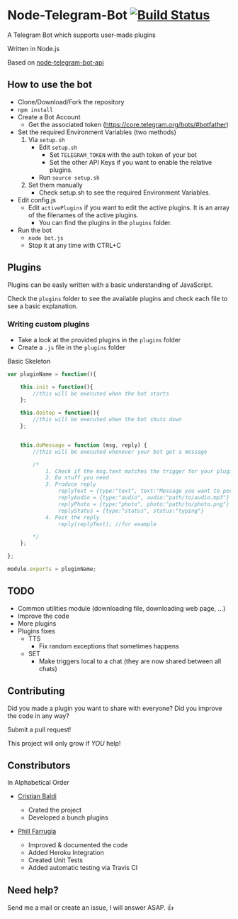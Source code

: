 # Node-Telegram-Bot [![Build Status](https://travis-ci.org/crisbal/Node-Telegram-Bot.svg)](https://travis-ci.org/crisbal/Node-Telegram-Bot)

A Telegram Bot which supports user-made plugins

Written in Node.js

Based on [node-telegram-bot-api](https://github.com/yagop/node-telegram-bot-api) 

## How to use the bot

* Clone/Download/Fork the repository
* ```npm install```
* Create a Bot Account 
    * Get the associated token (https://core.telegram.org/bots/#botfather)
* Set the required Environment Variables (two methods)
    1. Via ```setup.sh```
        * Edit ```setup.sh```
            * Set ```TELEGRAM_TOKEN``` with the auth token of your bot
            * Set the other API Keys if you want to enable the relative plugins.
        * Run ```source setup.sh```
    2. Set them manually
        * Check setup.sh to see the required Environment Variables.
* Edit config.js
    * Edit ```activePlugins``` if you want to edit the active plugins. It is an array of the filenames of the active plugins. 
        * You can find the plugins in the ```plugins``` folder.
* Run the bot
    * ```node bot.js``` 
    * Stop it at any time with CTRL+C

## Plugins

Plugins can be easly written with a basic understanding of JavaScript.

Check the ```plugins``` folder to see the available plugins and check each file to see a basic explanation.

### Writing custom plugins

* Take a look at the provided plugins in the ```plugins``` folder
* Create a ```.js``` file in the ```plugins``` folder

Basic Skeleton
``` javascript
var pluginName = function(){

    this.init = function(){
        //this will be executed when the bot starts
    };

    this.doStop = function(){
        //this will be executed when the bot shuts down
    };  


    this.doMessage = function (msg, reply) {
        //this will be executed whenever your bot get a message

        /*
            1. Check if the msg.text matches the trigger for your plugin
            2. Do stuff you need
            3. Produce reply 
                replyText = {type:"text", text:"Message you want to post"}
                replyAudio = {type:"audio", audio:"path/to/audio.mp3"}
                replyPhoto = {type:"photo", photo:"path/to/photo.png"}
                replyStatus = {type:"status", status:"typing"}
            4. Post the reply
                reply(replyText); //for example

        */
    };

};

module.exports = pluginName;
```
## TODO
* Common utilities module (downloading file, downloading web page, ...)
* Improve the code
* More plugins
* Plugins fixes
    * TTS
        * Fix random exceptions that sometimes happens
    * SET
        * Make triggers local to a chat (they are now shared between all chats)

## Contributing
Did you made a plugin you want to share with everyone? Did you improve the code in any way?

Submit a pull request! 

This project will only grow if *YOU* help!

## Constributors
In Alphabetical Order

* [Cristian Baldi](https://github.com/crisbal/)
    * Crated the project
    * Developed a bunch plugins
    
* [Phill Farrugia](https://github.com/phillfarrugia/)
    * Improved & documented the code
    * Added Heroku Integration
    * Created Unit Tests
    * Added automatic testing via Travis CI 
    
## Need help?
Send me a mail or create an issue, I will answer ASAP. :+1:
